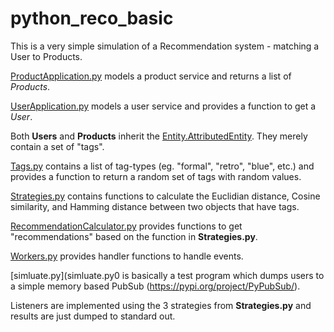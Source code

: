# python_reco_basic

This is a very simple simulation of a Recommendation system - matching a User to Products.

[ProductApplication.py](ProductApplication.py) models a product service and returns a list of *Products*.

[UserApplication.py](UserApplication.py) models a user service and provides a function to get a *User*.

Both **Users** and **Products** inherit the [Entity.AttributedEntity](Entity.py).   They merely contain a set of "tags".

[Tags.py](Tags.py) contains a list of tag-types (eg. "formal", "retro", "blue", etc.) and 
provides a function to return a random set of tags with random values.

[Strategies.py](Strategies.py) contains functions to calculate the Euclidian distance, Cosine similarity, and Hamming distance between
two objects that have tags.

[RecommendationCalculator.py](RecommendationCalculator.py) provides functions to get "recommendations" based on the function in **Strategies.py**.

[Workers.py](Workers.py) provides handler functions to handle events.

[simluate.py](simluate.py0 is basically a test program which dumps users to a simple memory based PubSub (https://pypi.org/project/PyPubSub/).

Listeners are implemented using the 3 strategies from **Strategies.py** and 
results are just dumped to standard out.
